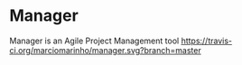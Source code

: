 # Manager
Manager is an Agile Project Management tool
https://travis-ci.org/marciomarinho/manager.svg?branch=master
